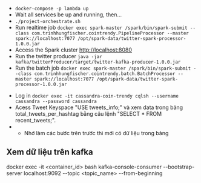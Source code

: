 <!-- # Big Data Capstone Project

- [Big Data Capstone Project](#big-data-capstone-project)
  - [1. Mô tả bài toán](#1-mô-tả-bài-toán)
  - [2. Mục tiêu và phạm vi của đề tài](#2-mục-tiêu-và-phạm-vi-của-đề-tài)
  - [3. Mô hình luồng dự án](#3-mô-hình-luồng-dự-án)
- [Các bước thực hiện](#các-bước-thực-hiện)
  - [Tạo luồng crawl top 100 coin từ Coingeko](#tạo-luồng-crawl-top-100-coin-từ-coingeko)
  - [Lấy dữ liệu từ](#lấy-dữ-liệu-từ)
  - [Tạo giao diện phân tích cho trang](#tạo-giao-diện-phân-tích-cho-trang)
  - [How to use](#how-to-use)
    - [Cassandra](#cassandra)
  - [Xem dữ liệu trên kafka](#xem-dữ-liệu-trên-kafka)

## 1. Mô tả bài toán

Trong thị trường tiền số tiền số, sự biến động lớn của thị trường cũng như từng loại tài sản trong thị trường trở thành rủi ro rất lớn với nhà đầu tư. Những biến động tốt có xấu có có thể được tạo ra bằng những nguồn tin trên mạng xã hội. Bất cứ khi nào xuất hiện những thông tin bất lợi cho tài sản thì gần như ngay lập tức số lượng thông tin được phổ biến trên mạng xã hội tăng lên nhanh chóng, từ đó, tạo một phản ứng tiêu cực của cộng đồng lên loại tài sản đó. Do đó, cần thiết một công cụ theo dõi những thông tin trending về các loại tài sản số này trên các nền tảng mạng xã hội, đặc biệt Twitter nơi các trang mạng xã hội thông tin chính thức của nhiều nền tảng tiền kĩ thuật số. Công cụ này có thể giúp người dùng biết được những tài sản số nào đang được quan tâm nhiều nhất trên mạng xã hội trong một khoảng thời gian nhất định và mức độ phản hồi của nó như thế nào của cộng đồng

## 2. Mục tiêu và phạm vi của đề tài
Thông qua khảo sát, mục tiêu của đề tài, nhóm mong muốn tạo ra công cụ đưa ra cái nhìn tổng quan cho người dùng về các luồng thông tin của mạng xã hội một cách tốt nhất. Bài toán nhóm đặt ra có nhiệm vụ chính sau: 

Thu thập dữ liệu những tài sản số có giá trị tốt lắm trong top 100 coin hiện tại thông qua API của các chuyên trang phân tích như Coingecko, ngoài ra thu thập dữ liệu về giá của các loại tài sản trên sàn.

Thu thập dữ liệu từ các Tweet với hashtag liên quan trực tiếp tới từng loại tài sản ví dụ như #FTM, #SOL, #LUNC, … thường được thêm vào bài viết liên quan tới loại tài sản đó cũng như các hashtag liên quan tới tài sản số như #Web3. Ngoài thông tin thu thập được, nhóm mong muốn đưa thêm vào tính năng phân tích semantic dữ liệu văn bản của các tweet bằng tiếng Anh để hiểu tweet đang đánh giá tích cực hoặc tiêu cực về loại tài sản này.
Tạo phân tích dựa trên dữ liệu thu thập được từ dữ liệu trending về thông tin tweet của loại tài sản trên mạng xã hội cũng như giá biến động của tài sản

## 3. Mô hình luồng dự án
Mô hình luồng dự án sẽ dựa trên kiến trúc Lambda (&#955;) với các tầng xử lý dữ liệu khác nhau  được trình bày trong sơ đồ dưới
![#Data Pipeline](images/pipeline.png)


# Các bước thực hiện

## Tạo luồng crawl top 100 coin từ Coingeko
Đầu tiên nghiên cứu các API liên quan đến lấy dữ liệu từ Coingeko về tài sản top 100 theo tổng giá trị. 


## Lấy dữ liệu từ 
## Tạo giao diện phân tích cho trang -->

<!-- 
## How to use -->

- `docker-compose -p lambda up`
- Wait all services be up and running, then...
- `./project-orchestrate.sh`
- Run realtime job `docker exec spark-master /spark/bin/spark-submit --class com.trinhhungfischer.cointrendy.PipelineProcessor --master spark://localhost:7077 /opt/spark-data/twitter-spark-processor-1.0.0.jar`
- Access the Spark cluster <http://localhost:8080>
- Run the twitter producer `java -jar kafka/twitterProducer/target/twitter-kafka-producer-1.0.0.jar`
- Run the batch job `docker exec spark-master /spark/bin/spark-submit --class com.trinhhungfischer.cointrendy.batch.BatchProcessor --master spark://localhost:7077 /opt/spark-data/twitter-spark-processor-1.0.0.jar`
<!-- ### Cassandra -->

- Log in `docker exec -it cassandra-coin-trendy cqlsh --username cassandra --password cassandra`
- Acess Tweet Keyspace "USE tweets_info;" và xem data trong bảng total_tweets_per_hashtag bằng câu lệnh "SELECT * FROM recent_tweets;".
- - Nhớ làm các bước trên trước thì mới có dữ liệu trong bảng

## Xem dữ liệu trên kafka 
docker exec -it <container_id> bash
kafka-console-consumer --bootstrap-server localhost:9092 --topic <topic_name> --from-beginning
